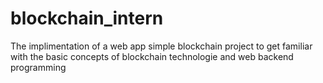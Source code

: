 # blockchain_intern
The implimentation of a web app simple blockchain project to get familiar with the basic concepts of blockchain technologie and web backend programming
